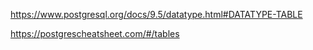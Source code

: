 <https://www.postgresql.org/docs/9.5/datatype.html#DATATYPE-TABLE>

<https://postgrescheatsheet.com/#/tables>
